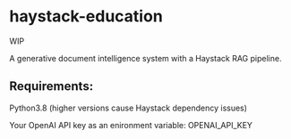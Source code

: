 # haystack-education

WIP

A generative document intelligence system with a Haystack RAG pipeline.

## Requirements:

Python3.8 (higher versions cause Haystack dependency issues)

Your OpenAI API key as an enironment variable: OPENAI_API_KEY
